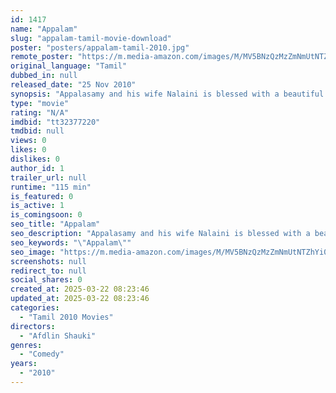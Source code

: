 ```yaml
---
id: 1417
name: "Appalam"
slug: "appalam-tamil-movie-download"
poster: "posters/appalam-tamil-2010.jpg"
remote_poster: "https://m.media-amazon.com/images/M/MV5BNzQzMzZmNmUtNTZhYi00NmZmLTkxY2ItODAzNmEyNDkxNzQ1XkEyXkFqcGdeQXVyNTQ5ODMzODg@._V1_SX300.jpg"
original_language: "Tamil"
dubbed_in: null
released_date: "25 Nov 2010"
synopsis: "Appalasamy and his wife Nalaini is blessed with a beautiful girl called Shruthi. One fateful day, Nalaini gets into a car accident while on the phone arguing with Appalasamy. He promises to his late wife that he will take good car..."
type: "movie"
rating: "N/A"
imdbid: "tt32377220"
tmdbid: null
views: 0
likes: 0
dislikes: 0
author_id: 1
trailer_url: null
runtime: "115 min"
is_featured: 0
is_active: 1
is_comingsoon: 0
seo_title: "Appalam"
seo_description: "Appalasamy and his wife Nalaini is blessed with a beautiful girl called Shruthi. One fateful day, Nalaini gets into a car accident while on the phone arguing with Appalasamy. He promises to his late wife that he will take good car..."
seo_keywords: "\"Appalam\""
seo_image: "https://m.media-amazon.com/images/M/MV5BNzQzMzZmNmUtNTZhYi00NmZmLTkxY2ItODAzNmEyNDkxNzQ1XkEyXkFqcGdeQXVyNTQ5ODMzODg@._V1_SX300.jpg"
screenshots: null
redirect_to: null
social_shares: 0
created_at: 2025-03-22 08:23:46
updated_at: 2025-03-22 08:23:46
categories:
  - "Tamil 2010 Movies"
directors:
  - "Afdlin Shauki"
genres:
  - "Comedy"
years:
  - "2010"
---
```

